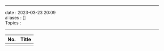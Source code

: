 ___
date : 2023-03-23 20:09<br>
aliases : []<br>
Topics : 
___

| No. | Title |
| --- | ----- |
|     |       |